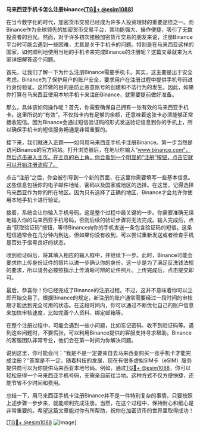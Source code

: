 **马来西亚手机卡怎么注册binance[[TG💪+ @esim1088](https://t.me/s/esim1088)]**

在当今数字化的时代，加密货币交易已经成为许多人投资理财的重要途径之一。而Binance作为全球领先的加密货币交易平台，其功能强大、操作便捷，吸引了无数投资者的目光。然而，对于许多初次接触加密货币交易的朋友来说，注册Binance平台时可能会遇到一些困难，尤其是关于手机卡的问题。特别是在马来西亚这样的国家，如何顺利地使用当地的手机卡来完成Binance的注册呢？这篇文章就来为大家详细解答这个问题。

首先，让我们了解一下为什么注册Binance需要手机卡。其实，这主要是出于安全考虑。Binance为了保护用户的账户安全，要求用户在注册过程中提供手机号码进行身份验证。这样做的目的是防止恶意账号的创建和不法行为的发生。因此，如果你打算在马来西亚使用本地手机卡来注册Binance，就需要提前做好准备。

那么，具体该如何操作呢？首先，你需要确保自己拥有一张有效的马来西亚手机卡。这里所说的“有效”，不仅指卡内有足够的余额，还意味着这张卡必须能够正常接收短信。因为Binance会通过短信验证码的形式发送验证信息到你的手机上，所以确保手机卡的短信服务畅通是非常重要的。

接下来，我们就进入正题——如何用马来西亚手机卡注册Binance。第一步当然是访问Binance的官方网站。打开浏览器后，在地址栏输入“www.binance.com”，然后点击进入主页。在主页的右上角，你会看到一个明显的“注册”按钮，点击它就可以开始注册流程了。

点击“注册”之后，你会被引导到一个新的页面，在这里你需要填写一些基本信息。这些信息包括你的电子邮件地址、密码以及国家或地区的选择。在这里，记得选择马来西亚作为你的所在地区。因为只有选择了正确的地区，Binance才会允许你使用本地手机卡进行验证。

接着，系统会让你输入手机号码。这是整个过程中最关键的一步。你需要准确无误地输入你的马来西亚手机号码，否则后续的验证步骤将无法完成。输入完成后，点击“获取验证码”按钮，等待Binance向你的手机发送一条包含验证码的短信。这条短信通常会在几分钟内到达，但如果你没有收到，可以尝试重新发送或者检查手机是否处于信号良好的状态。

收到验证码后，将其填入相应的输入框中，并继续下一步。此时，Binance可能会要求你上传身份证件的照片以进一步确认你的身份。这一步是为了满足反洗钱法规的要求，所以请务必按照指示上传清晰可辨的证件照片。上传完成后，点击提交即可。

最后，恭喜你！你已经完成了Binance的注册过程。不过，这并不意味着你可以立即开始交易了。根据Binance的规定，新注册的账户通常需要经过一段时间的审核期才能达到完全可用的状态。在这段时间内，你可以通过不断优化自己的账户信息来加快审核速度，比如完善个人资料、绑定邮箱等。

在整个注册过程中，可能会遇到一些小问题，比如忘记密码、收不到验证码等。遇到这些问题时，不要慌张，可以利用Binance提供的客服支持寻求帮助。Binance的客服团队非常专业，他们会在第一时间为你解决问题。

说到这里，你可能会问：“我是不是一定要亲自去马来西亚购买一张手机卡才能完成注册？”答案是不一定。随着科技的发展，现在有很多虚拟SIM卡（eSIM）服务提供商可以为你提供马来西亚本地号码。例如，通过[TG💪+ @esim1088](https://t.me/s/esim1088)，你可以轻松获得一个马来西亚手机号码，无需亲自前往当地。这种方式不仅方便快捷，还能节省不少时间和费用。

总结一下，用马来西亚手机卡注册Binance并不是一件特别复杂的事情，只要按照上述步骤一步步来，就能顺利完成注册。当然，在这个过程中，保持耐心和细心是非常重要的。希望这篇文章能对你有所帮助，祝你在加密货币的世界里取得成功！

[[TG💪+ @esim1088](https://t.me/s/esim1088) ![Image](https://i.postimg.cc/4NQfJmqS/Snipaste-2025-05-13-00-14-12.png)]